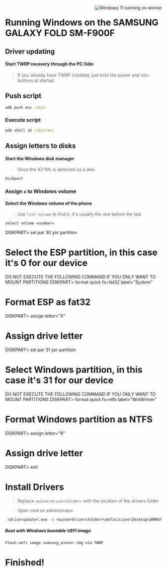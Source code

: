 <img align="right" src="https://github.com/n00b69/SAMSUNG-WINNER-WindowsARM/blob/main/winner.png" alt="Windows 11 running on winner">

# Running Windows on the SAMSUNG GALAXY FOLD SM-F900F

## Driver updating

#### Start TWRP recovery through the PC Odin 

> If you already have TWRP installed, just hold the power and vol+ buttons at startup


## Push script

```cmd
adb push msc /sbin
```

### Execute script

```cmd
adb shell sh /sbin/msc
```

## Assign letters to disks

#### Start the Windows disk manager

> Once the X3 Nfc is detected as a disk

```cmd
diskpart
```


### Assign `x` to Windows volume

#### Select the Windows volume of the phone
> Use `list volume` to find it, it's usually the one before the last

```diskpart
select volume <number>
```

DISKPART> sel par 30 yor partition
# Select the ESP partition, in this case it's 0 for our device

DO NOT EXECUTE THE FOLLOWING COMMAND IF YOU ONLY WANT TO MOUNT PARTITIONS
DISKPART> format quick fs=fat32 label="System"
# Format ESP as fat32

DISKPART> assign letter="X"
# Assign drive letter

DISKPART> sel par 31 yor partition
# Select Windows partition, in this case it's 31 for our device

DO NOT EXECUTE THE FOLLOWING COMMAND IF YOU ONLY WANT TO MOUNT PARTITIONS
DISKPART> format quick fs=ntfs label="WinWinner"
# Format Windows partition as NTFS

DISKPART> assign letter="R"
# Assign drive letter

DISKPART> exit


# Install Drivers

> Replace `<winnerdriversfolder>` with the location of the drivers folder

> Open cmd as administrator


```cmd
.\driverupdater.exe -d <winnerdriversfolder>\definitions\Desktop\ARM64\Internal\winner.txt -r <winnerdriversfolder> -p X:
```


##### Boot with Windows bootable UEFI image #####

```
Flash uefi image samsung_winner.img via TWRP
```

  
  

# Finished!
